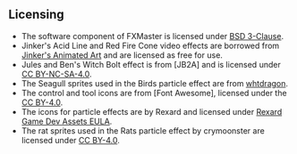 ## Licensing

* The software component of FXMaster is licensed under [BSD 3-Clause].
* Jinker's Acid Line and Red Fire Cone video effects are borrowed from [Jinker's Animated Art] and are licensed as free
  for use.
* Jules and Ben's Witch Bolt effect is from [JB2A] and is licensed under [CC BY-NC-SA-4.0].
* The Seagull sprites used in the Birds particle effect are from [whtdragon].
* The control and tool icons are from [Font Awesome], licensed under the [CC BY-4.0].
* The icons for particle effects are by Rexard and licensed under [Rexard Game Dev Assets EULA].
* The rat sprites used in the Rats particle effect by crymoonster are licensed under [CC BY-4.0].

[Jinker's Animated Art]: https://github.com/jinkergm/JAA

[whtdragon]: https://forums.rpgmakerweb.com/index.php?threads/whtdragons-animals-and-running-horses-now-with-more-dragons.53552/

[BSD 3-Clause]: ./LICENSES/BSD-3-Clause.txt
[CC BY-NC-SA-4.0]: ./LICENSES/CC-BY-NC-SA-4.0.txt
[CC BY-4.0]: ./LICENSES/CC-BY-4.0.txt
[Rexard Game Dev Assets EULA]: ./LICENSES/LicenseRef-RexardGameDevAssetsEULA.txt
